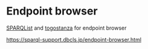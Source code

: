 # Endpoint browser
[SPARQList](https://github.com/dbcls/sparqlist) and [togostanza](https://github.com/togostanza/ts) for endpoint browser

https://sparql-support.dbcls.jp/endpoint-browser.html

